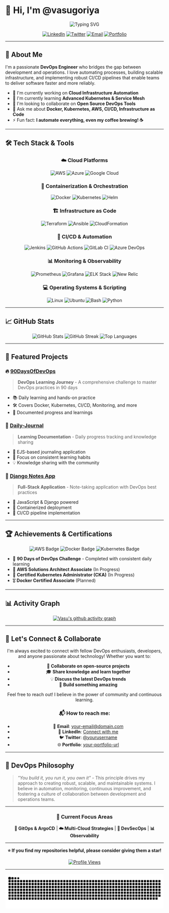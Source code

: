 # 👋 Hi, I'm @vasugoriya

<div align="center">
  <img src="https://readme-typing-svg.herokuapp.com?font=Fira+Code&pause=1000&color=2196F3&center=true&vCenter=true&width=435&lines=DevOps+Engineer;Cloud+Infrastructure+Enthusiast;Automation+%26+CI%2FCD+Specialist;Continuous+Learner" alt="Typing SVG" />
</div>

<div align="center">
  
[![LinkedIn](https://img.shields.io/badge/LinkedIn-0077B5?style=for-the-badge&logo=linkedin&logoColor=white)](your-linkedin-url)
[![Twitter](https://img.shields.io/badge/Twitter-1DA1F2?style=for-the-badge&logo=twitter&logoColor=white)](your-twitter-url)
[![Email](https://img.shields.io/badge/Email-D14836?style=for-the-badge&logo=gmail&logoColor=white)](mailto:your-email@domain.com)
[![Portfolio](https://img.shields.io/badge/Portfolio-FF5722?style=for-the-badge&logo=todoist&logoColor=white)](your-portfolio-url)

</div>

---

## 🚀 About Me

I'm a passionate **DevOps Engineer** who bridges the gap between development and operations. I love automating processes, building scalable infrastructure, and implementing robust CI/CD pipelines that enable teams to deliver software faster and more reliably.

- 🔭 I'm currently working on **Cloud Infrastructure Automation**
- 🌱 I'm currently learning **Advanced Kubernetes & Service Mesh**
- 👯 I'm looking to collaborate on **Open Source DevOps Tools**
- 💬 Ask me about **Docker, Kubernetes, AWS, CI/CD, Infrastructure as Code**
- ⚡ Fun fact: **I automate everything, even my coffee brewing! ☕**

---

## 🛠️ Tech Stack & Tools

<div align="center">

### ☁️ Cloud Platforms
![AWS](https://img.shields.io/badge/AWS-232F3E?style=for-the-badge&logo=amazon-aws&logoColor=white)
![Azure](https://img.shields.io/badge/Azure-0078D4?style=for-the-badge&logo=microsoft-azure&logoColor=white)
![Google Cloud](https://img.shields.io/badge/Google_Cloud-4285F4?style=for-the-badge&logo=google-cloud&logoColor=white)

### 🐳 Containerization & Orchestration
![Docker](https://img.shields.io/badge/Docker-2496ED?style=for-the-badge&logo=docker&logoColor=white)
![Kubernetes](https://img.shields.io/badge/Kubernetes-326CE5?style=for-the-badge&logo=kubernetes&logoColor=white)
![Helm](https://img.shields.io/badge/Helm-0F1689?style=for-the-badge&logo=helm&logoColor=white)

### 🏗️ Infrastructure as Code
![Terraform](https://img.shields.io/badge/Terraform-623CE4?style=for-the-badge&logo=terraform&logoColor=white)
![Ansible](https://img.shields.io/badge/Ansible-EE0000?style=for-the-badge&logo=ansible&logoColor=white)
![CloudFormation](https://img.shields.io/badge/CloudFormation-FF9900?style=for-the-badge&logo=amazon-aws&logoColor=white)

### 🔄 CI/CD & Automation
![Jenkins](https://img.shields.io/badge/Jenkins-D24939?style=for-the-badge&logo=jenkins&logoColor=white)
![GitHub Actions](https://img.shields.io/badge/GitHub_Actions-2088FF?style=for-the-badge&logo=github-actions&logoColor=white)
![GitLab CI](https://img.shields.io/badge/GitLab_CI-FCA326?style=for-the-badge&logo=gitlab&logoColor=white)
![Azure DevOps](https://img.shields.io/badge/Azure_DevOps-0078D7?style=for-the-badge&logo=azure-devops&logoColor=white)

### 📊 Monitoring & Observability
![Prometheus](https://img.shields.io/badge/Prometheus-E6522C?style=for-the-badge&logo=prometheus&logoColor=white)
![Grafana](https://img.shields.io/badge/Grafana-F46800?style=for-the-badge&logo=grafana&logoColor=white)
![ELK Stack](https://img.shields.io/badge/ELK_Stack-005571?style=for-the-badge&logo=elastic&logoColor=white)
![New Relic](https://img.shields.io/badge/New_Relic-008C99?style=for-the-badge&logo=new-relic&logoColor=white)

### 💻 Operating Systems & Scripting
![Linux](https://img.shields.io/badge/Linux-FCC624?style=for-the-badge&logo=linux&logoColor=black)
![Ubuntu](https://img.shields.io/badge/Ubuntu-E95420?style=for-the-badge&logo=ubuntu&logoColor=white)
![Bash](https://img.shields.io/badge/Bash-4EAA25?style=for-the-badge&logo=gnu-bash&logoColor=white)
![Python](https://img.shields.io/badge/Python-3776AB?style=for-the-badge&logo=python&logoColor=white)

</div>

---

## 📈 GitHub Stats

<div align="center">
  
<img src="https://github-readme-stats.vercel.app/api?username=vasugoriya&show_icons=true&theme=tokyonight&hide_border=true&count_private=true" alt="GitHub Stats" />

<img src="https://github-readme-streak-stats.herokuapp.com/?user=vasugoriya&theme=tokyonight&hide_border=true" alt="GitHub Streak" />

<img src="https://github-readme-stats.vercel.app/api/top-langs/?username=vasugoriya&layout=compact&theme=tokyonight&hide_border=true" alt="Top Languages" />

</div>

---

## 🎯 Featured Projects

### 🔥 [90DaysOfDevOps](https://github.com/vasugoriya/90DaysOfDevOps)
> **DevOps Learning Journey** - A comprehensive challenge to master DevOps practices in 90 days
- 📚 Daily learning and hands-on practice
- 🛠️ Covers Docker, Kubernetes, CI/CD, Monitoring, and more
- 📝 Documented progress and learnings

### 📝 [Daily-Journal](https://github.com/vasugoriya/Daily-Journal)
> **Learning Documentation** - Daily progress tracking and knowledge sharing
- 📖 EJS-based journaling application
- 🎯 Focus on consistent learning habits
- 💡 Knowledge sharing with the community

### 🐍 [Django Notes App](https://github.com/vasugoriya/django-notes-app)
> **Full-Stack Application** - Note-taking application with DevOps best practices
- 🚀 JavaScript & Django powered
- 🐳 Containerized deployment
- 🔄 CI/CD pipeline implementation

---

## 🏆 Achievements & Certifications

<div align="center">

![AWS Badge](https://img.shields.io/badge/AWS-Solutions_Architect-FF9900?style=for-the-badge&logo=amazon-aws&logoColor=white)
![Docker Badge](https://img.shields.io/badge/Docker-Certified_Associate-2496ED?style=for-the-badge&logo=docker&logoColor=white)
![Kubernetes Badge](https://img.shields.io/badge/CKA-Certified_Kubernetes_Administrator-326CE5?style=for-the-badge&logo=kubernetes&logoColor=white)

</div>

- 🥇 **90 Days of DevOps Challenge** - Completed with consistent daily learning
- 📜 **AWS Solutions Architect Associate** (In Progress)
- 🏅 **Certified Kubernetes Administrator (CKA)** (In Progress)
- 🎖️ **Docker Certified Associate** (Planned)

---

## 📊 Activity Graph

<div align="center">
  
[![Vasu's github activity graph](https://github-readme-activity-graph.vercel.app/graph?username=vasugoriya&theme=tokyo-night&hide_border=true)](https://github.com/ashutosh00710/github-readme-activity-graph)

</div>

---

## 🤝 Let's Connect & Collaborate

<div align="center">

I'm always excited to connect with fellow DevOps enthusiasts, developers, and anyone passionate about technology! Whether you want to:

- 💼 **Collaborate on open-source projects**
- 🎓 **Share knowledge and learn together**
- 💡 **Discuss the latest DevOps trends**
- 🚀 **Build something amazing**

Feel free to reach out! I believe in the power of community and continuous learning.

### 📬 How to reach me:
- 📧 **Email**: [your-email@domain.com](mailto:your-email@domain.com)
- 💼 **LinkedIn**: [Connect with me](your-linkedin-url)
- 🐦 **Twitter**: [@yourusername](your-twitter-url)
- 🌐 **Portfolio**: [your-portfolio-url](your-portfolio-url)

</div>

---

## 💭 DevOps Philosophy

> *"You build it, you run it, you own it"* - This principle drives my approach to creating robust, scalable, and maintainable systems. I believe in automation, monitoring, continuous improvement, and fostering a culture of collaboration between development and operations teams.

---

<div align="center">

### 🎯 Current Focus Areas

**🔄 GitOps & ArgoCD** | **☁️ Multi-Cloud Strategies** | **🔐 DevSecOps** | **📊 Observability**

---

**⭐ If you find my repositories helpful, please consider giving them a star!**

[![Profile Views](https://komarev.com/ghpvc/?username=vasugoriya&color=blueviolet&style=for-the-badge)](https://github.com/vasugoriya)

</div>

---

<div align="center">
  <img src="https://raw.githubusercontent.com/Platane/snk/output/github-contribution-grid-snake.svg" alt="Snake animation" />
</div>
